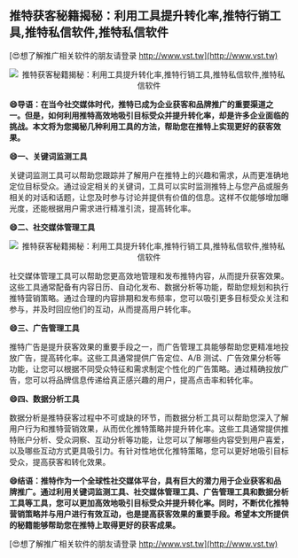 ## **推特获客秘籍揭秘：利用工具提升转化率,推特行销工具,推特私信软件,推特私信软件**

[😍想了解推广相关软件的朋友请登录 http://www.vst.tw](http://www.vst.tw)

 <center><img src="https://vst.tw/MP4/tuiguang/png/0.png" alt="推特获客秘籍揭秘：利用工具提升转化率,推特行销工具,推特私信软件,推特私信软件"></center>

**😄导语：在当今社交媒体时代，推特已成为企业获客和品牌推广的重要渠道之一。但是，如何利用推特高效地吸引目标受众并提升转化率，却是许多企业面临的挑战。本文将为您揭秘几种利用工具的方法，帮助您在推特上实现更好的获客效果。**

**😄一、关键词监测工具**

关键词监测工具可以帮助您跟踪并了解用户在推特上的兴趣和需求，从而更准确地定位目标受众。通过设定相关的关键词，工具可以实时监测推特上与您产品或服务相关的对话和话题，让您及时参与讨论并提供有价值的信息。这样不仅能够增加曝光度，还能根据用户需求进行精准引流，提高转化率。

**😄二、社交媒体管理工具**

 <center><img src="https://vst.tw/MP4/tuiguang/png/6.png" alt="推特获客秘籍揭秘：利用工具提升转化率,推特行销工具,推特私信软件,推特私信软件"></center>

社交媒体管理工具可以帮助您更高效地管理和发布推特内容，从而提升获客效果。这些工具通常配备有内容日历、自动化发布、数据分析等功能，帮助您规划和执行推特营销策略。通过合理的内容排期和发布频率，您可以吸引更多目标受众关注和参与，并及时回应他们的互动，从而提高用户转化率。

**😄三、广告管理工具**

推特广告是提升获客效果的重要手段之一，而广告管理工具能够帮助您更精准地投放广告，提高转化率。这些工具通常提供广告定位、A/B 测试、广告效果分析等功能，让您可以根据不同受众特征和需求制定个性化的广告策略。通过精确投放广告，您可以将品牌信息传递给真正感兴趣的用户，提高点击率和转化率。

**😄四、数据分析工具**

数据分析是推特获客过程中不可或缺的环节，而数据分析工具可以帮助您深入了解用户行为和推特营销效果，从而优化推特策略并提升转化率。这些工具通常提供推特账户分析、受众洞察、互动分析等功能，让您可以了解哪些内容受到用户喜爱，以及哪些互动方式更具吸引力。有针对性地优化推特策略，您可以更好地吸引目标受众，提高获客和转化效果。

**😄结语：推特作为一个全球性社交媒体平台，具有巨大的潜力用于企业获客和品牌推广。通过利用关键词监测工具、社交媒体管理工具、广告管理工具和数据分析工具等工具，您可以更加高效地吸引目标受众并提升转化率。同时，不断优化推特营销策略并与用户进行有效互动，也是提高获客效果的重要手段。希望本文所提供的秘籍能够帮助您在推特上取得更好的获客成果。**

[😍想了解推广相关软件的朋友请登录 http://www.vst.tw](http://www.vst.tw)




